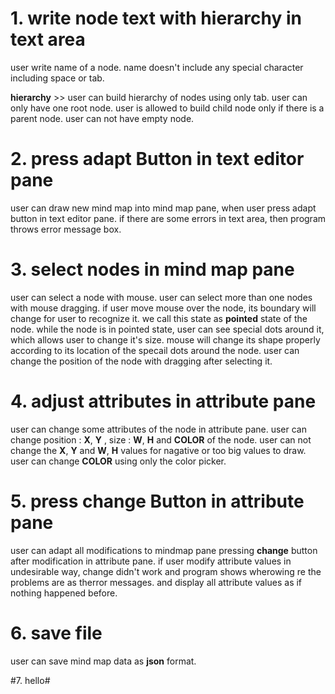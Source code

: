 # 1. write node text with hierarchy in text area #
user write name of a node. name doesn't include any special character including space or tab.

__hierarchy__ >> 
user can build hierarchy of nodes using only tab.
user can only have one root node.
user is allowed to build child node only if there is a parent node.
user can not have empty node.

# 2. press adapt Button in text editor pane #
user can draw new mind map into mind map pane, when user press adapt button in text editor pane.
if there are some errors in text area, then program throws error message box.

# 3. select nodes in mind map pane #
user can select a node with mouse.
user can select more than one nodes with mouse dragging.
if user move mouse over the node, its boundary will change for user to recognize it. we call this state as __pointed__ state of the node.
while the node is in pointed state, user can see special dots around it, which allows user to change it's size.
mouse will change its shape properly according to its location of the specail dots around the node.
user can change the position of the node with dragging after selecting it.

# 4. adjust attributes in attribute pane #
user can change some attributes of the node in attribute pane.
user can change position : __X__, __Y__ , size : __W__, __H__ and __COLOR__ of the node.
user can not change the __X__, __Y__ and __W__, __H__ values for nagative or too big values to draw.
user can change __COLOR__ using only the color picker.

# 5. press change Button in attribute pane #
user can adapt all modifications to mindmap pane pressing __change__ button after modification in attribute pane.
if user modify attribute values in undesirable way, 
 change didn't work and program shows wherowing re the problems are as therror messages. 
 and display all attribute values as if nothing happened before.
 
# 6. save file #
user can save mind map data as __json__ format.

#7. hello#


